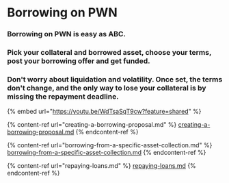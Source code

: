 # Borrowing on PWN

### Borrowing on PWN is easy as ABC.&#x20;

### Pick your collateral and borrowed asset, choose your terms, post your borrowing offer and get funded.&#x20;

### Don't worry about liquidation and volatility. Once set, the terms don't change, and the only way to lose your collateral is by missing the repayment deadline.

{% embed url="https://youtu.be/WdTsaSqT9cw?feature=shared" %}

{% content-ref url="creating-a-borrowing-proposal.md" %}
[creating-a-borrowing-proposal.md](creating-a-borrowing-proposal.md)
{% endcontent-ref %}

{% content-ref url="borrowing-from-a-specific-asset-collection.md" %}
[borrowing-from-a-specific-asset-collection.md](borrowing-from-a-specific-asset-collection.md)
{% endcontent-ref %}

{% content-ref url="repaying-loans.md" %}
[repaying-loans.md](repaying-loans.md)
{% endcontent-ref %}
